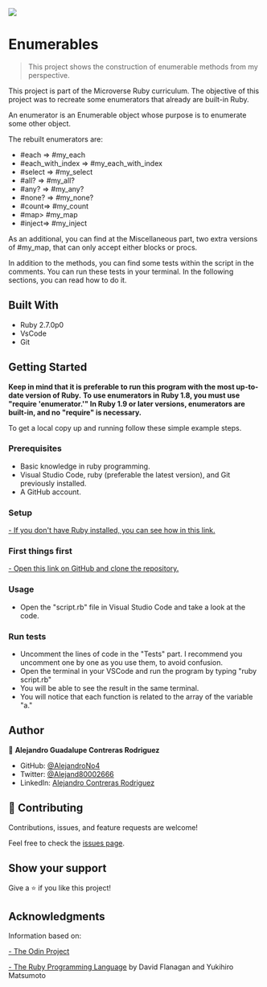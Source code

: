 ![](https://img.shields.io/badge/Microverse-blueviolet)

# Enumerables

> This project shows the construction of enumerable methods from my perspective.

This project is part of the Microverse Ruby curriculum. The objective of this project was to recreate some enumerators that already are built-in Ruby.

An enumerator is an Enumerable object whose purpose is to enumerate some other
object.

The rebuilt enumerators are:
- #each => #my_each
- #each_with_index => #my_each_with_index
- #select => #my_select
- #all? => #my_all?
- #any? => #my_any?
- #none? => #my_none?
- #count=> #my_count
- #map> #my_map
- #inject=> #my_inject

As an additional, you can find at the Miscellaneous part, two extra versions of #my_map, that can only accept either blocks or procs.

In addition to the methods, you can find some tests within the script in the comments. You can run these tests in your terminal. In the following sections, you can read how to do it.

## Built With

- Ruby 2.7.0p0
- VsCode
- Git

## Getting Started

**Keep in mind that it is preferable to run this program with the most up-to-date version of Ruby.**
**To use enumerators in Ruby 1.8, you must use "require 'enumerator.'" In Ruby 1.9 or later versions, enumerators are built-in, and no "require" is necessary.**


To get a local copy up and running follow these simple example steps.

### Prerequisites

- Basic knowledge in ruby programming.
- Visual Studio Code, ruby (preferable the latest version), and Git previously installed.
- A GitHub account.

### Setup

[- If you don't have Ruby installed, you can see how in this link.](https://www.ruby-lang.org/en/documentation/installation)

### First things first

[- Open this link on GitHub and clone the repository.](https://github.com/AlejandroNo4/Enumerables/tree/feature-enumerables)

### Usage

- Open the "script.rb" file in Visual Studio Code and take a look at the code.

### Run tests

- Uncomment the lines of code in the "Tests" part. I recommend you uncomment one by one as you use them, to avoid confusion.
- Open the terminal in your VSCode and run the program by typing "ruby script.rb"
- You will be able to see the result in the same terminal. 
- You will notice that each function is related to the array of the variable "a."



## Author

👤 **Alejandro Guadalupe Contreras Rodriguez**

- GitHub: [@AlejandroNo4](https://github.com/AlejandroNo4)
- Twitter: [@Alejand80002666](https://twitter.com/alejand80002666)
- LinkedIn: [Alejandro Contreras Rodriguez](https://www.linkedin.com/in/alejandro-contreras-rodriguez-b524821b5/)

## 🤝 Contributing

Contributions, issues, and feature requests are welcome!

Feel free to check the [issues page](https://github.com/AlejandroNo4/Enumerables/issues).

## Show your support

Give a ⭐️ if you like this project!

## Acknowledgments
Information based on:

[- The Odin Project](https://www.theodinproject.com/courses/ruby-programming)

[- The Ruby Programming Language](https://www.amazon.com/-/es/David-Flanagan/dp/0596516177) by David Flanagan and Yukihiro Matsumoto
